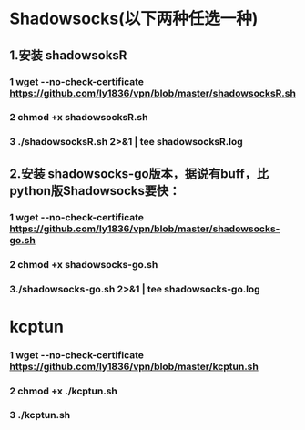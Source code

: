 # Shadowsocks(以下两种任选一种)
## 1.安装 shadowsoksR
### 1 wget --no-check-certificate https://github.com/ly1836/vpn/blob/master/shadowsocksR.sh
### 2 chmod +x shadowsocksR.sh
### 3 ./shadowsocksR.sh 2>&1 | tee shadowsocksR.log

## 2.安装 shadowsocks-go版本，据说有buff，比python版Shadowsocks要快：
### 1 wget --no-check-certificate https://github.com/ly1836/vpn/blob/master/shadowsocks-go.sh
### 2 chmod +x shadowsocks-go.sh
### 3./shadowsocks-go.sh 2>&1 | tee shadowsocks-go.log


# kcptun
### 1 wget --no-check-certificate https://github.com/ly1836/vpn/blob/master/kcptun.sh
### 2 chmod +x ./kcptun.sh
### 3 ./kcptun.sh


